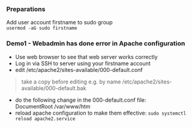 
### Preparations

Add user account firstname to sudo group  
`usermod -aG sudo firstname`

### Demo1 - Webadmin has done error in Apache configuration  

* Use web browser to see that web server works correctly
* Log in via SSH to server using your firstname account
* edit /etc/apache2/sites-available/000-default.conf
> take a copy before editing e.g. by name /etc/apache2/sites-available/000-default.bak
* do the following change in the 000-default.conf file:  
DocumentRoot /var/www/htm
* reload apache configuration to make them effective: `sudo systemctl reload apache2.service`

